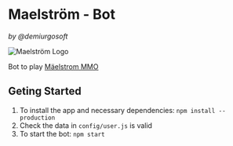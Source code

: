 Maelström - Bot
=================
_by @demiurgosoft_   

![Maelström Logo](https://raw.githubusercontent.com/demiurgosoft/maelstrom/master/logo/logo.jpg)

Bot to play [Mäelstrom MMO](https://github.com/demiurgosoft/maelstrom)

## Geting Started
1. To install the app and necessary dependencies: `npm install --production`
2. Check the data in `config/user.js` is valid
3. To start the bot: `npm start`
